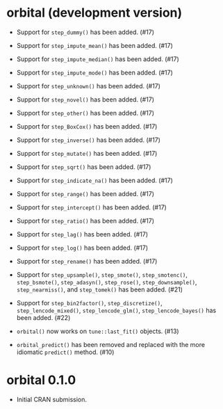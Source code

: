 # orbital (development version)

* Support for `step_dummy()` has been added. (#17)

* Support for `step_impute_mean()` has been added. (#17)

* Support for `step_impute_median()` has been added. (#17)

* Support for `step_impute_mode()` has been added. (#17)

* Support for `step_unknown()` has been added. (#17)

* Support for `step_novel()` has been added. (#17)

* Support for `step_other()` has been added. (#17)

* Support for `step_BoxCox()` has been added. (#17)

* Support for `step_inverse()` has been added. (#17)

* Support for `step_mutate()` has been added. (#17)

* Support for `step_sqrt()` has been added. (#17)

* Support for `step_indicate_na()` has been added. (#17)

* Support for `step_range()` has been added. (#17)

* Support for `step_intercept()` has been added. (#17)

* Support for `step_ratio()` has been added. (#17)

* Support for `step_lag()` has been added. (#17)

* Support for `step_log()` has been added. (#17)

* Support for `step_rename()` has been added. (#17)

* Support for `step_upsample()`, `step_smote()`, `step_smotenc()`, `step_bsmote()`, `step_adasyn()`, `step_rose()`, `step_downsample()`, `step_nearmiss()`, and `step_tomek()` has been added. (#21)

* Support for `step_bin2factor()`, `step_discretize()`, `step_lencode_mixed()`, `step_lencode_glm()`, `step_lencode_bayes()` has been added. (#22)

* `orbital()` now works on `tune::last_fit()` objects. (#13)

* `orbital_predict()` has been removed and replaced with the more idiomatic `predict()` method. (#10)

# orbital 0.1.0

* Initial CRAN submission.
